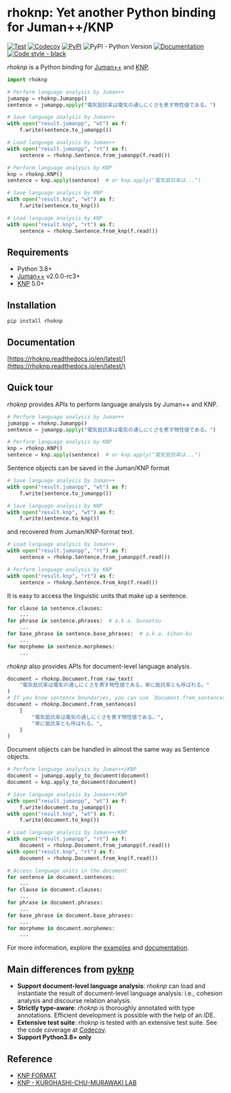 # rhoknp: Yet another Python binding for Juman++/KNP

[![Test](https://img.shields.io/github/workflow/status/ku-nlp/rhoknp/test?logo=github&label=test&style=flat-square)](https://github.com/ku-nlp/rhoknp/actions/workflows/test.yml)
[![Codecov](https://img.shields.io/codecov/c/github/ku-nlp/rhoknp?logo=codecov&style=flat-square)](https://codecov.io/gh/ku-nlp/rhoknp)
[![PyPI](https://img.shields.io/pypi/v/rhoknp?style=flat-square)](https://pypi.org/project/rhoknp/)
![PyPI - Python Version](https://img.shields.io/pypi/pyversions/rhoknp?style=flat-square)
[![Documentation](https://img.shields.io/readthedocs/rhoknp?style=flat-square)](https://rhoknp.readthedocs.io/en/latest/?badge=latest)
[![Code style - black](https://img.shields.io/badge/code%20style-black-222222?style=flat-square)](https://github.com/psf/black)

*rhoknp* is a Python binding for [Juman++](https://github.com/ku-nlp/jumanpp) and [KNP](https://github.com/ku-nlp/knp).

```python
import rhoknp

# Perform language analysis by Juman++
jumanpp = rhoknp.Jumanpp()
sentence = jumanpp.apply("電気抵抗率は電気の通しにくさを表す物性値である。")

# Save language analysis by Juman++
with open("result.jumanpp", "wt") as f:
    f.write(sentence.to_jumanpp())

# Load language analysis by Juman++
with open("result.jumanpp", "rt") as f:
    sentence = rhoknp.Sentence.from_jumanpp(f.read())

# Perform language analysis by KNP
knp = rhoknp.KNP()
sentence = knp.apply(sentence)  # or knp.apply("電気抵抗率は...")

# Save language analysis by KNP
with open("result.knp", "wt") as f:
    f.write(sentence.to_knp())

# Load language analysis by KNP
with open("result.knp", "rt") as f:
    sentence = rhoknp.Sentence.from_knp(f.read())
```

## Requirements

- Python 3.8+
- [Juman++](https://github.com/ku-nlp/jumanpp) v2.0.0-rc3+
- [KNP](https://github.com/ku-nlp/knp) 5.0+

## Installation

```shell
pip install rhoknp
```

## Documentation

[https://rhoknp.readthedocs.io/en/latest/](https://rhoknp.readthedocs.io/en/latest/)

## Quick tour

*rhoknp* provides APIs to perform language analysis by Juman++ and KNP.

```python
# Perform language analysis by Juman++
jumanpp = rhoknp.Jumanpp()
sentence = jumanpp.apply("電気抵抗率は電気の通しにくさを表す物性値である。")

# Perform language analysis by KNP
knp = rhoknp.KNP()
sentence = knp.apply(sentence)  # or knp.apply("電気抵抗率は...")
```

Sentence objects can be saved in the Juman/KNP format

```python
# Save language analysis by Juman++
with open("result.jumanpp", "wt") as f:
    f.write(sentence.to_jumanpp())

# Save language analysis by KNP
with open("result.knp", "wt") as f:
    f.write(sentence.to_knp())
```

and recovered from Juman/KNP-format text.

```python
# Load language analysis by Juman++
with open("result.jumanpp", "rt") as f:
    sentence = rhoknp.Sentence.from_jumanpp(f.read())

# Perform language analysis by KNP
with open("result.knp", "rt") as f:
    sentence = rhoknp.Sentence.from_knp(f.read())
```

It is easy to access the linguistic units that make up a sentence.

```python
for clause in sentence.clauses:
    ...
for phrase in sentence.phrases:  # a.k.a. bunsetsu
    ...
for base_phrase in sentence.base_phrases:  # a.k.a. kihon-ku
    ...
for morpheme in sentence.morphemes:
    ...
```

*rhoknp* also provides APIs for document-level language analysis.

```python
document = rhoknp.Document.from_raw_text(
    "電気抵抗率は電気の通しにくさを表す物性値である。単に抵抗率とも呼ばれる。"
)
# If you know sentence boundaries, you can use `Document.from_sentences` instead.
document = rhoknp.Document.from_sentences(
    [
        "電気抵抗率は電気の通しにくさを表す物性値である。",
        "単に抵抗率とも呼ばれる。",
    ]
)
```

Document objects can be handled in almost the same way as Sentence objects.

```python
# Perform language analysis by Juman++/KNP
document = jumanpp.apply_to_document(document)
document = knp.apply_to_document(document)

# Save language analysis by Juman++/KNP
with open("result.jumanpp", "wt") as f:
    f.write(document.to_jumanpp())
with open("result.knp", "wt") as f:
    f.write(document.to_knp())

# Load language analysis by Juman++/KNP
with open("result.jumanpp", "rt") as f:
    document = rhoknp.Document.from_jumanpp(f.read())
with open("result.knp", "rt") as f:
    document = rhoknp.Document.from_knp(f.read())

# Access language units in the document
for sentence in document.sentences:
    ...
for clause in document.clauses:
    ...
for phrase in document.phrases:
    ...
for base_phrase in document.base_phrases:
    ...
for morpheme in document.morphemes:
    ...
```

For more information, explore the [examples](./examples) and [documentation](https://rhoknp.readthedocs.io/en/latest/).

## Main differences from [pyknp](https://github.com/ku-nlp/pyknp/)

- **Support document-level language analysis**: *rhoknp* can load and instantiate the result of document-level language analysis: i.e., cohesion analysis and discourse relation analysis.
- **Strictly type-aware**: *rhoknp* is thoroughly annotated with type annotations. Efficient development is possible with the help of an IDE.
- **Extensive test suite**: *rhoknp* is tested with an extensive test suite. See the code coverage at [Codecov](https://app.codecov.io/gh/ku-nlp/rhoknp).
- **Support Python3.8+ only**

## Reference

- [KNP FORMAT](http://cr.fvcrc.i.nagoya-u.ac.jp/~sasano/knp/format.html)
- [KNP - KUROHASHI-CHU-MURAWAKI LAB](https://nlp.ist.i.kyoto-u.ac.jp/?KNP)
